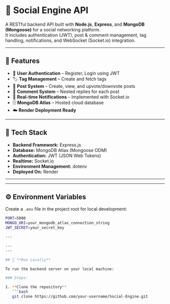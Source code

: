 # 🧠 Social Engine API

A RESTful backend API built with **Node.js**, **Express**, and **MongoDB (Mongoose)** for a social networking platform.  
It includes authentication (JWT), post & comment management, tag handling, notifications, and WebSocket (Socket.io) integration.

---

## 🚀 Features

- 🔐 **User Authentication** – Register, Login using JWT  
- 🏷️ **Tag Management** – Create and fetch tags  
- 📝 **Post System** – Create, view, and upvote/downvote posts  
- 💬 **Comment System** – Nested replies for each post  
- 🔔 **Real-time Notifications** – Implemented with Socket.io  
- 🗄️ **MongoDB Atlas** – Hosted cloud database  
- ☁️ **Render Deployment Ready**

---

## 🧩 Tech Stack

- **Backend Framework:** Express.js  
- **Database:** MongoDB Atlas (Mongoose ODM)  
- **Authentication:** JWT (JSON Web Tokens)  
- **Realtime:** Socket.io  
- **Environment Management:** dotenv  
- **Deployed On:** Render

---


---

## ⚙️ Environment Variables

Create a `.env` file in the project root for local development:

```bash
PORT=5000
MONGO_URI=your_mongodb_atlas_connection_string
JWT_SECRET=your_secret_key

---

---
---

## 🧰 **Run Locally**

To run the backend server on your local machine:

### Steps:

1. **Clone the repository**
   ```bash
   git clone https://github.com/your-username/Social-Engine.git

